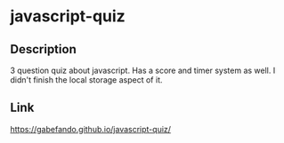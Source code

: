 # javascript-quiz
## Description
3 question quiz about javascript. Has a score and timer system as well. I didn't finish the local storage aspect of it.

## Link
https://gabefando.github.io/javascript-quiz/
